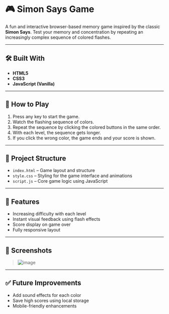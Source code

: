 # 🎮 Simon Says Game

A fun and interactive browser-based memory game inspired by the classic **Simon Says**. Test your memory and concentration by repeating an increasingly complex sequence of colored flashes.

---

## 🛠️ Built With

- **HTML5**
- **CSS3**
- **JavaScript (Vanilla)**

---

## 🚀 How to Play

1. Press any key to start the game.
2. Watch the flashing sequence of colors.
3. Repeat the sequence by clicking the colored buttons in the same order.
4. With each level, the sequence gets longer.
5. If you click the wrong color, the game ends and your score is shown.

---

## 📁 Project Structure

- `index.html` – Game layout and structure
- `style.css` – Styling for the game interface and animations
- `script.js` – Core game logic using JavaScript

---

## 🧠 Features

- Increasing difficulty with each level
- Instant visual feedback using flash effects
- Score display on game over
- Fully responsive layout

---

## 📸 Screenshots

> ![image](https://github.com/user-attachments/assets/e700eb0d-c07d-4a59-88cf-7c7a846a7f95)


---

## ✅ Future Improvements

- Add sound effects for each color
- Save high scores using local storage
- Mobile-friendly enhancements
